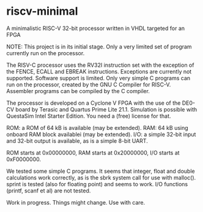 # riscv-minimal
A minimalistic RISC-V 32-bit processor written in VHDL targeted for an FPGA

NOTE: This project is in its initial stage. Only a very limited
      set of program currently run on the processor.

The RISV-C processor uses the RV32I instruction set with the
exception of the FENCE, ECALL and EBREAK instructions.
Exceptions are currently not supported.
Software support is limited. Only very simple C programs
can run on the processor, created by the GNU C Compiler for
RISC-V. Assembler programs can be compiled by the C compiler.

The processor is developed on a Cyclone V FPGA with the use
of the DE0-CV board by Terasic and Quartus Prime Lite 21.1.
Simulation is possible with QuestaSim Intel Starter Edition.
You need a (free) license for that.

ROM: a ROM of 64 kB is available (may be extended).
RAM: 64 kB using onboard RAM block availablei (may be extended).
I/O: a simple 32-bit input and 32-bit output is available, as
is a simple 8-bit UART.

ROM starts at 0x00000000, RAM starts at 0x20000000, I/O starts
at 0xF0000000.

We tested some simple C programs. It seems that integer, float
and double calculations work correctly, as is the sbrk system
call for use with malloc(). sprint is tested (also for floating
point) and seems to work. I/O functions (printf, scanf et al)
are not tested.

Work in progress. Things might change. Use with care.

